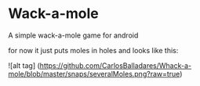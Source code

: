 # Wack-a-mole
A simple wack-a-mole game for android


for now it just puts moles in holes and looks like this:

![alt tag] (https://github.com/CarlosBalladares/Whack-a-mole/blob/master/snaps/severalMoles.png?raw=true)